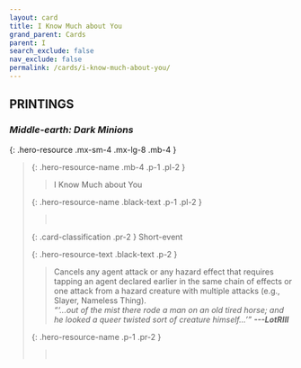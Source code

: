 ```yaml
---
layout: card
title: I Know Much about You
grand_parent: Cards
parent: I
search_exclude: false
nav_exclude: false
permalink: /cards/i-know-much-about-you/
---
```


## PRINTINGS


### _Middle-earth: Dark Minions_

{: .hero-resource .mx-sm-4 .mx-lg-8 .mb-4 }
> {: .hero-resource-name .mb-4 .p-1 .pl-2 }
> > <div class="card-mp"></div>
> > <div class="card-name">I Know Much about You</div>
>
> {: .hero-resource-name .black-text .p-1 .pl-2 }
> > &nbsp;
>
> {: .card-classification .pr-2 }
> Short-event
>
> {: .hero-resource-text .black-text .p-2 }
> > Cancels any agent attack or any hazard effect that requires tapping an agent declared earlier in the same chain of effects or one attack from a hazard creature with multiple attacks (e.g., Slayer, Nameless Thing). <br>_“‘...out of the mist there rode a man on an old tired horse; and he looked a queer twisted sort of creature himself...’”_ ***---&NoBreak;LotRIII*** 
> 
> {: .hero-resource-name .p-1 .pr-2 }
> > <div class="card-shield"></div>
> > <div class="card-corruption">&nbsp;</div>
